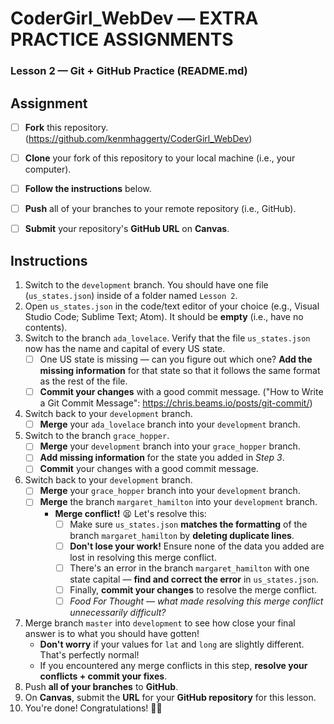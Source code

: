 # CoderGirl_WebDev — EXTRA PRACTICE ASSIGNMENTS
### Lesson 2 — Git + GitHub Practice (README.md)



## Assignment

- [ ] **Fork** this repository. (https://github.com/kenmhaggerty/CoderGirl_WebDev)
- [ ] **Clone** your fork of this repository to your local machine (i.e., your computer).
- [ ] **Follow the instructions** below.
- [ ] **Push** all of your branches to your remote repository (i.e., GitHub).
- [ ] **Submit** your repository's **GitHub URL** on **Canvas**.



## Instructions

1. Switch to the `development` branch. You should have one file (`us_states.json`) inside of a folder named `Lesson 2`.
2. Open `us_states.json` in the code/text editor of your choice (e.g., Visual Studio Code; Sublime Text; Atom). It should be **empty** (i.e., have no contents).
3. Switch to the branch `ada_lovelace`. Verify that the file `us_states.json` now has the name and capital of every US state.
   - [ ] One US state is missing — can you figure out which one? **Add the missing information** for that state so that it follows the same format as the rest of the file.
   - [ ] **Commit your changes** with a good commit message. ("How to Write a Git Commit Message": https://chris.beams.io/posts/git-commit/)
4. Switch back to your `development` branch.
   - [ ] **Merge** your `ada_lovelace` branch into your `development` branch.
5. Switch to the branch `grace_hopper`.
   - [ ] **Merge** your `development` branch into your `grace_hopper` branch.
   - [ ] **Add missing information** for the state you added in *Step 3*.
   - [ ] **Commit** your changes with a good commit message.
6. Switch back to your `development` branch.
   - [ ] **Merge** your `grace_hopper` branch into your `development` branch.
   - [ ] **Merge** the branch `margaret_hamilton` into your `development` branch.
     - **Merge conflict!** 😫 Let's resolve this:
       - [ ] Make sure `us_states.json` **matches the formatting** of the branch `margaret_hamilton` by **deleting duplicate lines**.
       - [ ] **Don't lose your work!** Ensure none of the data you added are lost in resolving this merge conflict.
       - [ ] There's an error in the branch `margaret_hamilton` with one state capital — **find and correct the error** in `us_states.json`.
       - [ ] Finally, **commit your changes** to resolve the merge conflict.
       - [ ] *Food For Thought — what made resolving this merge conflict unnecessarily difficult?*
7. Merge branch `master` into `development` to see how close your final answer is to what you should have gotten!
   - **Don't worry** if your values for `lat` and `long` are slightly different. That's perfectly normal!
   - If you encountered any merge conflicts in this step, **resolve your conflicts + commit your fixes**.
8. Push **all of your branches** to **GitHub**.
9. On **Canvas**, submit the **URL** for your **GitHub repository** for this lesson.
10. You're done! Congratulations! 🎉🎉

